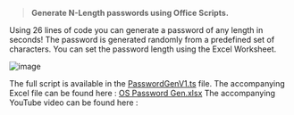 > **Generate N-Length passwords using Office Scripts.**

Using 26 lines of code you can generate a password of any length in seconds! 
The password is generated randomly from a predefined set of characters. You can set the password length using the Excel Worksheet. 

![image](https://user-images.githubusercontent.com/47678539/170149735-39fbe434-5016-4fed-b56a-cb8ee782780d.png)

The full script is available in the [PasswordGenV1.ts]([https://github.com/MrAnalyticals/OfficeScripts/blob/main/PasswordGenerator/PasswordGenV1.ts]) file.
The accompanying Excel file can be found here : [OS Password Gen.xlsx]([url](https://github.com/MrAnalyticals/OfficeScripts/blob/main/PasswordGenerator/OS%20Password%20Gen.xlsx))
The accompanying YouTube video can be found here : 
